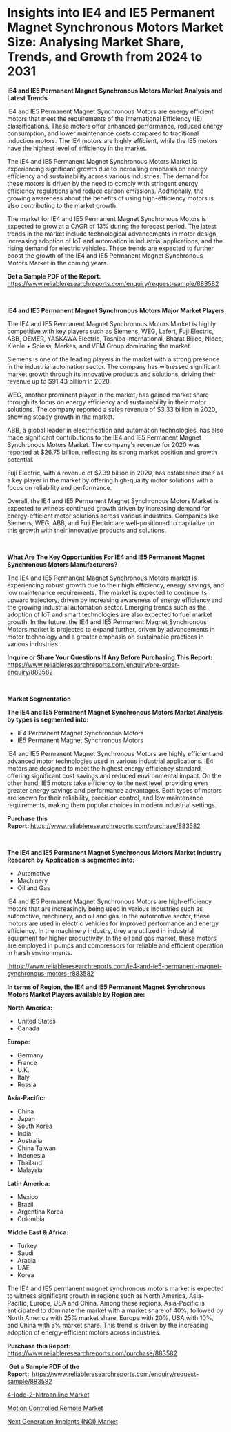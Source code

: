 <p><h1>Insights into IE4 and IE5 Permanent Magnet Synchronous Motors Market Size: Analysing Market Share, Trends, and Growth from 2024 to 2031</h1></p><p><strong>IE4 and IE5 Permanent Magnet Synchronous Motors Market Analysis and Latest Trends</strong></p>
<p><p>IE4 and IE5 Permanent Magnet Synchronous Motors are energy efficient motors that meet the requirements of the International Efficiency (IE) classifications. These motors offer enhanced performance, reduced energy consumption, and lower maintenance costs compared to traditional induction motors. The IE4 motors are highly efficient, while the IE5 motors have the highest level of efficiency in the market.</p><p>The IE4 and IE5 Permanent Magnet Synchronous Motors Market is experiencing significant growth due to increasing emphasis on energy efficiency and sustainability across various industries. The demand for these motors is driven by the need to comply with stringent energy efficiency regulations and reduce carbon emissions. Additionally, the growing awareness about the benefits of using high-efficiency motors is also contributing to the market growth.</p><p>The market for IE4 and IE5 Permanent Magnet Synchronous Motors is expected to grow at a CAGR of 13% during the forecast period. The latest trends in the market include technological advancements in motor design, increasing adoption of IoT and automation in industrial applications, and the rising demand for electric vehicles. These trends are expected to further boost the growth of the IE4 and IE5 Permanent Magnet Synchronous Motors Market in the coming years.</p></p>
<p><strong>Get a Sample PDF of the Report:&nbsp;</strong> <a href="https://www.reliableresearchreports.com/enquiry/request-sample/883582">https://www.reliableresearchreports.com/enquiry/request-sample/883582</a></p>
<p>&nbsp;</p>
<p><strong>IE4 and IE5 Permanent Magnet Synchronous Motors Major Market Players</strong></p>
<p><p>The IE4 and IE5 Permanent Magnet Synchronous Motors Market is highly competitive with key players such as Siemens, WEG, Lafert, Fuji Electric, ABB, OEMER, YASKAWA Electric, Toshiba International, Bharat Bijlee, Nidec, Kienle + Spiess, Merkes, and VEM Group dominating the market.</p><p>Siemens is one of the leading players in the market with a strong presence in the industrial automation sector. The company has witnessed significant market growth through its innovative products and solutions, driving their revenue up to $91.43 billion in 2020.</p><p>WEG, another prominent player in the market, has gained market share through its focus on energy efficiency and sustainability in their motor solutions. The company reported a sales revenue of $3.33 billion in 2020, showing steady growth in the market.</p><p>ABB, a global leader in electrification and automation technologies, has also made significant contributions to the IE4 and IE5 Permanent Magnet Synchronous Motors Market. The company's revenue for 2020 was reported at $26.75 billion, reflecting its strong market position and growth potential.</p><p>Fuji Electric, with a revenue of $7.39 billion in 2020, has established itself as a key player in the market by offering high-quality motor solutions with a focus on reliability and performance.</p><p>Overall, the IE4 and IE5 Permanent Magnet Synchronous Motors Market is expected to witness continued growth driven by increasing demand for energy-efficient motor solutions across various industries. Companies like Siemens, WEG, ABB, and Fuji Electric are well-positioned to capitalize on this growth with their innovative products and solutions.</p></p>
<p>&nbsp;</p>
<p><strong>What Are The Key Opportunities For IE4 and IE5 Permanent Magnet Synchronous Motors Manufacturers?</strong></p>
<p><p>The IE4 and IE5 Permanent Magnet Synchronous Motors market is experiencing robust growth due to their high efficiency, energy savings, and low maintenance requirements. The market is expected to continue its upward trajectory, driven by increasing awareness of energy efficiency and the growing industrial automation sector. Emerging trends such as the adoption of IoT and smart technologies are also expected to fuel market growth. In the future, the IE4 and IE5 Permanent Magnet Synchronous Motors market is projected to expand further, driven by advancements in motor technology and a greater emphasis on sustainable practices in various industries.</p></p>
<p><strong>Inquire or Share Your Questions If Any Before Purchasing This Report:</strong> <a href="https://www.reliableresearchreports.com/enquiry/pre-order-enquiry/883582">https://www.reliableresearchreports.com/enquiry/pre-order-enquiry/883582</a></p>
<p>&nbsp;</p>
<p><strong>Market Segmentation</strong></p>
<p><strong>The IE4 and IE5 Permanent Magnet Synchronous Motors Market Analysis by types is segmented into:</strong></p>
<p><ul><li>IE4 Permanent Magnet Synchronous Motors</li><li>IE5 Permanent Magnet Synchronous Motors</li></ul></p>
<p><p>IE4 and IE5 Permanent Magnet Synchronous Motors are highly efficient and advanced motor technologies used in various industrial applications. IE4 motors are designed to meet the highest energy efficiency standard, offering significant cost savings and reduced environmental impact. On the other hand, IE5 motors take efficiency to the next level, providing even greater energy savings and performance advantages. Both types of motors are known for their reliability, precision control, and low maintenance requirements, making them popular choices in modern industrial settings.</p></p>
<p><strong>Purchase this Report:&nbsp;</strong><a href="https://www.reliableresearchreports.com/purchase/883582">https://www.reliableresearchreports.com/purchase/883582</a></p>
<p>&nbsp;</p>
<p><strong>The IE4 and IE5 Permanent Magnet Synchronous Motors Market Industry Research by Application is segmented into:</strong></p>
<p><ul><li>Automotive</li><li>Machinery</li><li>Oil and Gas</li></ul></p>
<p><p>IE4 and IE5 Permanent Magnet Synchronous Motors are high-efficiency motors that are increasingly being used in various industries such as automotive, machinery, and oil and gas. In the automotive sector, these motors are used in electric vehicles for improved performance and energy efficiency. In the machinery industry, they are utilized in industrial equipment for higher productivity. In the oil and gas market, these motors are employed in pumps and compressors for reliable and efficient operation in harsh environments.</p></p>
<p><a href="https://www.reliableresearchreports.com/ie4-and-ie5-permanent-magnet-synchronous-motors-r883582">&nbsp;https://www.reliableresearchreports.com/ie4-and-ie5-permanent-magnet-synchronous-motors-r883582</a></p>
<p><strong>In terms of Region, the IE4 and IE5 Permanent Magnet Synchronous Motors Market Players available by Region are:</strong></p>
<p>
    <p> <strong> North America: </strong>
        <ul>
            <li>United States</li>
            <li>Canada</li>
        </ul>
        </p> 
    <p> <strong> Europe: </strong>
        <ul>
            <li>Germany</li>
            <li>France</li>
            <li>U.K.</li>
            <li>Italy</li>
            <li>Russia</li>
        </ul>
        </p> 
    <p> <strong> Asia-Pacific: </strong>
        <ul>
            <li>China</li>
            <li>Japan</li>
            <li>South Korea</li>
            <li>India</li>
            <li>Australia</li>
            <li>China Taiwan</li>
            <li>Indonesia</li>
            <li>Thailand</li>
            <li>Malaysia</li>
        </ul>
        </p> 
    <p> <strong> Latin America: </strong>
        <ul>
            <li>Mexico</li>
            <li>Brazil</li>
            <li>Argentina Korea</li>
            <li>Colombia</li>
        </ul>
        </p> 
    <p> <strong> Middle East & Africa: </strong>
        <ul>
            <li>Turkey</li>
            <li>Saudi</li>
            <li>Arabia</li>
            <li>UAE</li>
            <li>Korea</li>
        </ul>
    </p>
    </p>
<p><p>The IE4 and IE5 permanent magnet synchronous motors market is expected to witness significant growth in regions such as North America, Asia-Pacific, Europe, USA and China. Among these regions, Asia-Pacific is anticipated to dominate the market with a market share of 40%, followed by North America with 25% market share, Europe with 20%, USA with 10%, and China with 5% market share. This trend is driven by the increasing adoption of energy-efficient motors across industries.</p></p>
<p><strong>Purchase this Report: </strong><a href="https://www.reliableresearchreports.com/purchase/883582">https://www.reliableresearchreports.com/purchase/883582</a></p>
<p>&nbsp;<strong>Get a Sample PDF of the Report:&nbsp;&nbsp;</strong><a href="https://www.reliableresearchreports.com/enquiry/request-sample/883582">https://www.reliableresearchreports.com/enquiry/request-sample/883582</a></p>
<p><strong></strong></p>
<p><p><a href="https://www.linkedin.com/pulse/4-iodo-2-nitroaniline-market-insights-cagr-trends-growth-eqc4e?trackingId=k5XWumHAGjSOXMtZBV19ZQ%3D%3D">4-Iodo-2-Nitroaniline Market</a></p><p><a href="https://www.linkedin.com/pulse/motion-controlled-remote-market-size-outlook-forecast-2024-cbxte?trackingId=RnPvbwH9iKHYPfun4NiCmg%3D%3D">Motion Controlled Remote Market</a></p><p><a href="https://www.linkedin.com/pulse/next-generation-implants-ngi-market-trends-forecast-competitive-pkq4f?trackingId=BzAgy4iKtCI6jJrPFYPwaA%3D%3D">Next Generation Implants (NGI) Market</a></p></p>
